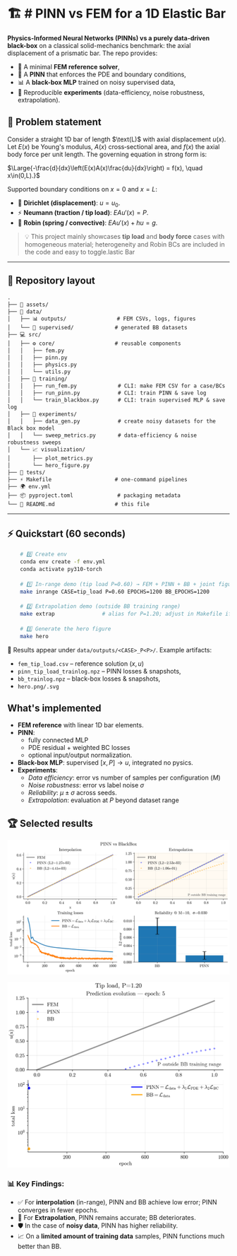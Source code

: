 # 🏗️ # PINN vs FEM for a 1D Elastic Bar

**Physics-Informed Neural Networks (PINNs) vs a purely data-driven black-box** on a classical solid-mechanics benchmark: the axial displacement of a prismatic bar. The repo provides:
- 🔧 A minimal **FEM reference solver**,
- 🧠 A **PINN** that enforces the PDE and boundary conditions,
- 📊 A **black-box MLP** trained on noisy supervised data,
- 🔬 Reproducible **experiments** (data-efficiency, noise robustness, extrapolation).

## 📐 Problem statement

Consider a straight 1D bar of length $\text(L)$ with axial displacement $u(x)$. Let $E(x)$ be Young's modulus, $A(x)$ cross‑sectional area, and $f(x)$ the axial body force per unit length. The governing equation in strong form is:


$\Large{-\frac{d}{dx}\left(E(x)A(x)\frac{du}{dx}\right) = f(x), \quad x\in(0,L).}$

Supported boundary conditions on $x=0$ and $x=L$:

- 📌 **Dirichlet (displacement)**: $u=u_0$.
- ⚡ **Neumann (traction / tip load)**: $EAu'(x)=P$.
- 🔗 **Robin (spring / convective)**: $EAu'(x)+hu = g$.

> 💡 This project mainly showcases **tip load** and **body force** cases with homogeneous material; heterogeneity and Robin BCs are included in the code and easy to toggle.lastic Bar

---


## 📂 Repository layout

    .
    ├── 🎨 assets/
    ├── 📁 data/
    │   ├── 📊 outputs/                # FEM CSVs, logs, figures
    │   └── 🎯 supervised/             # generated BB datasets
    ├── 💻 src/
    │   ├── ⚙️ core/                   # reusable components
    │   │   ├── fem.py
    │   │   ├── pinn.py
    │   │   ├── physics.py
    │   │   └── utils.py
    │   ├── 🚀 training/
    │   │   ├── run_fem.py             # CLI: make FEM CSV for a case/BCs
    │   │   ├── run_pinn.py            # CLI: train PINN & save log
    │   │   └── train_blackbox.py      # CLI: train supervised MLP & save log
    │   ├── 🔬 experiments/
    │   │   ├── data_gen.py            # create noisy datasets for the Black box model
    │   │   └── sweep_metrics.py       # data-efficiency & noise robustness sweeps
    │   └── 📈 visualization/
    │       ├── plot_metrics.py
    │       └── hero_figure.py
    ├── 🧪 tests/
    ├── ⚡ Makefile                    # one-command pipelines
    ├── 🌍 env.yml
    ├── 📦 pyproject.toml              # packaging metadata
    └── 📖 README.md                   # this file

---

## ⚡ Quickstart (60 seconds)

```bash
    # 0️⃣ Create env
    conda env create -f env.yml
    conda activate py310-torch

    # 1️⃣ In-range demo (tip load P=0.60) → FEM + PINN + BB + joint figure
    make inrange CASE=tip_load P=0.60 EPOCHS=1200 BB_EPOCHS=1200

    # 2️⃣ Extrapolation demo (outside BB training range)
    make extrap               # alias for P=1.20; adjust in Makefile if desired

    # 3️⃣ Generate the hero figure
    make hero
  ```

📁 Results appear under `data/outputs/<CASE>_P<P>/`. Example artifacts:
- `fem_tip_load.csv` – reference solution $(x,u)$
- `pinn_tip_load_trainlog.npz` – PINN losses & snapshots,
- `bb_trainlog.npz` – black-box losses & snapshots,
- `hero.png/.svg`

## What's implemented
- **FEM reference** with linear 1D bar elements.
- **PINN**:
  - fully connected MLP
  - PDE residual + weighted BC losses
  - optional input/output normalization.
- **Black-box MLP**: supervised $[x, P] \rightarrow u$, integrated no pysics.
- **Experiments**:
  - *Data efficiency*: error vs number of samples per configuration $(M)$
  - *Noise robustness*: error vs label noise $\sigma$
  - *Reliability*: $\mu \displaystyle \pm \sigma$ across seeds.
  - *Extrapolation*: evaluation at $P$ beyond dataset range

## 🏆 Selected results

<p align="center">
  <img src="banners/hero_full.png" width="820" alt="Hero figure — tip load (in-range & extrapolation)">
</p>

<p align="center">
  <img src="banners/anim_joint_extrap.gif" width="820" alt="Joint animation — predictions (top) + losses (bottom), tip load extrapolation P=1.20">
  <br/>
  <em></em>
</p>

### 📊 Key Findings:

- ✅ For **interpolation** (in-range), $\text{PINN}$ and $\text{BB}$ achieve low error; $\text{PINN}$ converges in fewer epochs.
- 🚀 For **Extrapolation**, $\text{PINN}$ remains accurate; $\text{BB}$ deteriorates.
- 🛡️ In the case of **noisy data**, $\text{PINN}$ has higher reliability.
- 📈 On a **limited amount of training data** samples, $\text{PINN}$ functions much better than $\text{BB}$.

